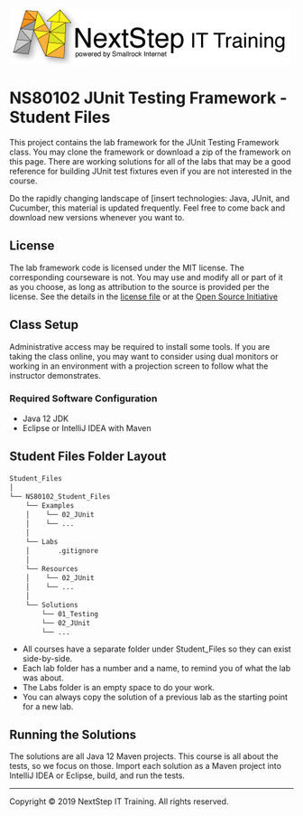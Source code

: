 ![](.common/nsbanner.png?raw=true)

# NS80102 JUnit Testing Framework - Student Files

This project contains the lab framework for the JUnit Testing Framework class.
You may clone the framework or download a zip of the framework on this page.
There are working solutions for all of the labs that may be a good reference for building JUnit test fixtures even if you are not interested in the course.

Do the rapidly changing landscape of [insert technologies: Java, JUnit, and Cucumber, this material is updated frequently.
Feel free to come back and download new versions whenever you want to.

## License

The lab framework code is licensed under the MIT license. The corresponding courseware is not. You may use and modify all or part of it as you choose, as long as attribution to the source is provided per the license. See the details in the [license file](./LICENSE.md) or at the [Open Source Initiative](https://opensource.org/licenses/MIT)

## Class Setup

Administrative access may be required to install some tools. If you are taking the class online, you may want to consider using dual
monitors or working in an environment with a projection screen to follow what the instructor demonstrates.

### Required Software Configuration

* Java 12 JDK
* Eclipse or IntelliJ IDEA with Maven 

## Student Files Folder Layout

```
Student_Files
│
└── NS80102_Student_Files
    └── Examples
    │    └── 02_JUnit
    │    └── ...
    │ 
    └── Labs
    │       .gitignore
    │ 
    └── Resources
    │    └── 02_JUnit
    │    └── ...
    │ 
    └── Solutions
        └── 01_Testing
        └── 02_JUnit
        └── ...
```

* All courses have a separate folder under Student_Files so they can exist side-by-side.
* Each lab folder has a number and a name, to remind you of what the lab was about.
* The Labs folder is an empty space to do your work.
* You can always copy the solution of a previous lab as the starting point for a new lab.

## Running the Solutions

The solutions are all Java 12 Maven projects.
This course is all about the tests, so we focus on those.
Import each solution as a Maven project into IntelliJ IDEA or Eclipse, build, and run the tests.

<hr>
Copyright © 2019 NextStep IT Training. All rights reserved.